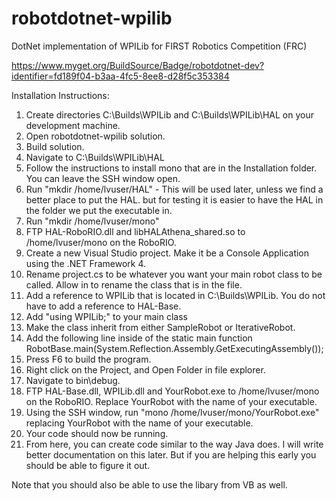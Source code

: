 # robotdotnet-wpilib
DotNet implementation of WPILib for FIRST Robotics Competition (FRC)

https://www.myget.org/BuildSource/Badge/robotdotnet-dev?identifier=fd189f04-b3aa-4fc5-8ee8-d28f5c353384

Installation Instructions:

1. Create directories C:\Builds\WPILib and C:\Builds\WPILib\HAL on your development machine.
2. Open robotdotnet-wpilib solution.
3. Build solution.
4. Navigate to C:\Builds\WPILib\HAL
5. Follow the instructions to install mono that are in the Installation folder. You can leave the SSH window open.
6. Run "mkdir /home/lvuser/HAL" - This will be used later, unless we find a better place to put the HAL. but for testing it is easier to have the HAL in the folder we put the executable in.
7. Run "mkdir /home/lvuser/mono"
8. FTP HAL-RoboRIO.dll and libHALAthena_shared.so to /home/lvuser/mono on the RoboRIO.
9. Create a new Visual Studio project. Make it be a Console Application using the .NET Framework 4.
10. Rename project.cs to be whatever you want your main robot class to be called. Allow in to rename the class that is in the file.
11. Add a reference to WPILib that is located in C:\Builds\WPILib. You do not have to add a reference to HAL-Base.
12. Add "using WPILib;" to your main class
13. Make the class inherit from either SampleRobot or IterativeRobot.
14. Add the following line inside of the static main function
  RobotBase.main(System.Reflection.Assembly.GetExecutingAssembly());
15. Press F6 to build the program.
16. Right click on the Project, and Open Folder in file explorer.
17. Navigate to bin\debug.
18. FTP HAL-Base.dll, WPILib.dll and YourRobot.exe to /home/lvuser/mono on the RoboRIO. Replace YourRobot with the name of your executable.
19. Using the SSH window, run "mono /home/lvuser/mono/YourRobot.exe" replacing YourRobot with the name of your executable.
20. Your code should now be running. 
21. From here, you can create code similar to the way Java does. I will write better documentation on this later. But if you are helping this early you should be able to figure it out.


Note that you should also be able to use the libary from VB as well. 
